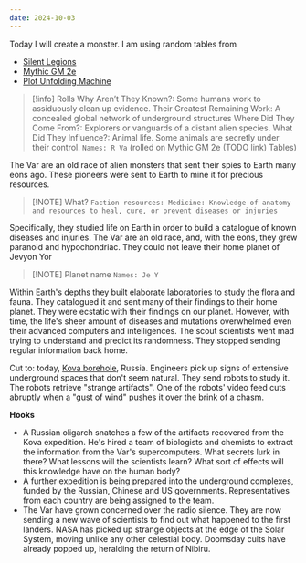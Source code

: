 ```yaml
---
date: 2024-10-03
---
```

Today I will create a monster. I am using random tables from

- [Silent Legions](https://www.drivethrurpg.com/en/product/145769/silent-legions?affiliate_id=1026766)
- [Mythic GM 2e](https://www.drivethrurpg.com/en/product/422929/mythic-game-master-emulator-second-edition?affiliate_id=1026766)
- [Plot Unfolding Machine](https://www.drivethrurpg.com/en/product/457293/plot-unfolding-machine?affiliate_id=1026766)

> [!info] Rolls
> Why Aren’t They Known?: Some humans work to assiduously clean up evidence.
> Their Greatest Remaining Work: A concealed global network of underground structures
> Where Did They Come From?: Explorers or vanguards of a distant alien species.
> What Did They Influence?: Animal life. Some animals are secretly under their control.
> `Names: R Va` (rolled on Mythic GM 2e (TODO link) Tables)

The Var are an old race of alien monsters that sent their spies to Earth many eons ago. These pioneers were sent to Earth to mine it for precious resources.


> [!NOTE] What?
> `Faction resources: Medicine: Knowledge of anatomy and resources to heal, cure, or prevent diseases or injuries`

Specifically, they studied life on Earth in order to build a catalogue of known diseases and injuries. The Var are an old race, and, with the eons, they grew paranoid and hypochondriac. They could not leave their home planet of Jevyon Yor


> [!NOTE] Planet name
> `Names: Je Y`

Within Earth's depths they built elaborate laboratories to study the flora and fauna. They catalogued it and sent many of their findings to their home planet. They were ecstatic with their findings on our planet. However, with time, the life's sheer amount of diseases and mutations overwhelmed even their advanced computers and intelligences. The scout scientists went mad trying to understand and predict its randomness. They stopped sending regular information back home.

Cut to: today, [Kova borehole](https://www.wikiwand.com/en/articles/Kola_Superdeep_Borehole), Russia. Engineers pick up signs of extensive underground spaces that don't seem natural. They send robots to study it. The robots retrieve "strange artifacts". One of the robots' video feed cuts abruptly when a "gust of wind" pushes it over the brink of a chasm.

**Hooks**

- A Russian oligarch snatches a few of the artifacts recovered from the Kova expedition. He's hired a team of biologists and chemists to extract the information from the Var's supercomputers. What secrets lurk in there? What lessons will the scientists learn? What sort of effects will this knowledge have on the human body?
- A further expedition is being prepared into the underground complexes, funded by the Russian, Chinese and US governments. Representatives from each country are being assigned to the team. 
- The Var have grown concerned over the radio silence. They are now sending a new wave of scientists to find out what happened to the first landers. NASA has picked up strange objects at the edge of the Solar System, moving unlike any other celestial body. Doomsday cults have already popped up, heralding the return of Nibiru.

